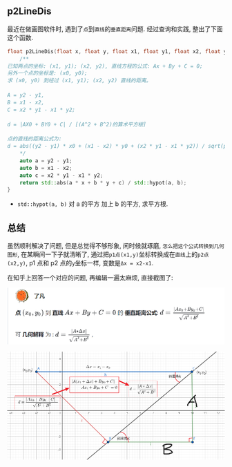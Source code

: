 ## p2LineDis

最近在做画图软件时, 遇到了`点`到`直线`的`垂直距离`问题. 经过查询和实践, 整出了下面这个函数.

```cpp
float p2LineDis(float x, float y, float x1, float y1, float x2, float y2) {
    /**
已知两点的坐标: (x1, y1); (x2, y2), 直线方程的公式: Ax + By + C = 0;
另外一个点的坐标是: (x0, y0);
求 (x0, y0) 到经过 (x1, y1); (x2, y2) 直线的距离。

A = y2 - y1,
B = x1 - x2,
C = x2 * y1 - x1 * y2;

d = |AX0 + BY0 + C| / [(A^2 + B^2)的算术平方根]

点的直线的距离公式为:
d = abs((y2 - y1) * x0 + (x1 - x2) * y0 + (x2 * y1 - x1 * y2)) / sqrt(pow(y2 - y1, 2) + pow(x1 - x2, 2));
    */
    auto a = y2 - y1;
    auto b = x1 - x2;
    auto c = x2 * y1 - x1 * y2;
    return std::abs(a * x + b * y + c) / std::hypot(a, b);
}
```

- `std::hypot(a, b)`
  对 a 的平方 加上 b 的平方, 求平方根.

## 总结

虽然顺利解决了问题, 但是总觉得不够形象, 闲时候就琢磨, `怎么把这个公式转换到几何图形`, 在某瞬间一下子就清晰了, 通过把`p1点(x1,y)`坐标转换成在`直线`上的`p2点(x2,y)`, p1 点和 p2 点的`y`坐标一样, 变数是`Δx = x2-x1`.

在知乎上回答一个对应的问题, 再编辑一遍太麻烦, 直接截图了:

![Alt text](../img/image-1.png)

![Alt text](../img/%E7%82%B9%E5%88%B0%E7%9B%B4%E7%BA%BF%E5%9E%82%E7%9B%B4%E8%B7%9D%E7%A6%BB.png)

